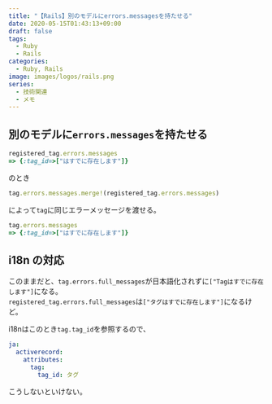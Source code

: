```yaml
---
title: "【Rails】別のモデルにerrors.messagesを持たせる"
date: 2020-05-15T01:43:13+09:00
draft: false
tags:
  - Ruby
  - Rails
categories:
  - Ruby, Rails
image: images/logos/rails.png
series:
  - 技術関連
  - メモ
---
```


## 別のモデルに`errors.messages`を持たせる

```rb
registered_tag.errors.messages
=> {:tag_id=>["はすでに存在します"]}
```

のとき

```rb
tag.errors.messages.merge!(registered_tag.errors.messages)
```

によって`tag`に同じエラーメッセージを渡せる。

```rb
tag.errors.messages
=> {:tag_id=>["はすでに存在します"]}
```

## i18n の対応

このままだと、`tag.errors.full_messages`が日本語化されずに`["Tagはすでに存在します"]`になる。  
`registered_tag.errors.full_messages`は`["タグはすでに存在します"]`になるけど。

i18nはこのとき`tag.tag_id`を参照するので、

```yml
ja:
  activerecord:
    attributes:
      tag:
        tag_id: タグ
```

こうしないといけない。
